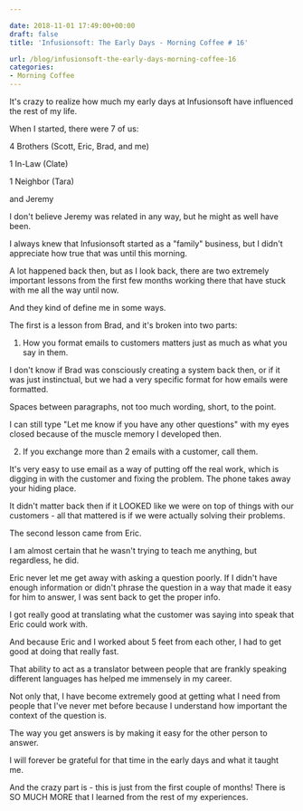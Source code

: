 ```yaml
---

date: 2018-11-01 17:49:00+00:00
draft: false
title: 'Infusionsoft: The Early Days - Morning Coffee # 16'

url: /blog/infusionsoft-the-early-days-morning-coffee-16
categories:
- Morning Coffee
---
```




 


It's crazy to realize how much my early days at Infusionsoft have influenced the rest of my life.

When I started, there were 7 of us:

4 Brothers (Scott, Eric, Brad, and me)

1 In-Law (Clate)

1 Neighbor (Tara)

and Jeremy

I don't believe Jeremy was related in any way, but he might as well have been. 

I always knew that Infusionsoft started as a "family" business, but I didn't appreciate how true that was until this morning.

A lot happened back then, but as I look back, there are two extremely important lessons from the first few months working there that have stuck with me all the way until now.

And they kind of define me in some ways.

The first is a lesson from Brad, and it's broken into two parts:

1. How you format emails to customers matters just as much as what you say in them.

I don't know if Brad was consciously creating a system back then, or if it was just instinctual, but we had a very specific format for how emails were formatted.

Spaces between paragraphs, not too much wording, short, to the point.

I can still type "Let me know if you have any other questions" with my eyes closed because of the muscle memory I developed then.

2. If you exchange more than 2 emails with a customer, call them. 

It's very easy to use email as a way of putting off the real work, which is digging in with the customer and fixing the problem. The phone takes away your hiding place.

It didn't matter back then if it LOOKED like we were on top of things with our customers - all that mattered is if we were actually solving their problems.

The second lesson came from Eric. 

I am almost certain that he wasn't trying to teach me anything, but regardless, he did.

Eric never let me get away with asking a question poorly. If I didn't have enough information or didn't phrase the question in a way that made it easy for him to answer, I was sent back to get the proper info.

I got really good at translating what the customer was saying into speak that Eric could work with.

And because Eric and I worked about 5 feet from each other, I had to get good at doing that really fast.

That ability to act as a translator between people that are frankly speaking different languages has helped me immensely in my career. 

Not only that, I have become extremely good at getting what I need from people that I've never met before because I understand how important the context of the question is.

The way you get answers is by making it easy for the other person to answer.

I will forever be grateful for that time in the early days and what it taught me.

And the crazy part is - this is just from the first couple of months! There is SO MUCH MORE that I learned from the rest of my experiences.
